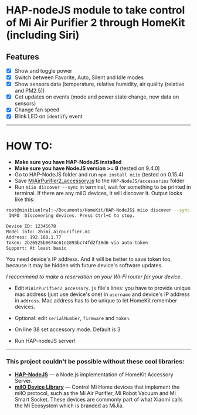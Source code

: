 # HAP-nodeJS module to take control of Mi Air Purifier 2 through HomeKit (including Siri)


## Features

- [x] Show and toggle power
- [x] Switch between Favorite, Auto, Silent and Idle modes
- [x] Show sensors data (temperature, relative humidity, air quality (relative and PM2.5))
- [x] Get updates on events (mode and power state change, new data on sensors)
- [x] Change fan speed
- [x] Blink LED on `identify` event

___
# HOW TO:

- **Make sure you have HAP-NodeJS installed**
- **Make sure you have NodeJS version >= 8** (tested on 9.4.0)
- Go to HAP-NodeJS folder and run `npm install miio` (tested on 0.15.4)
- Save [MiAirPurifier2_accessory.js](https://github.com/surik00/HAP-nodeJS-mi-air-purifier2/blob/master/MiAirPurifier2_accessory.js) to the `HAP-NodeJS/accessories` folder
- Run `miio discover --sync` in terminal, wait for something to be printed in terminal. If there are any miIO devices, it will discover it. Output looks like this:

```bash
root@minibian[rw]:~/Documents/HomeKit/HAP-NodeJS$ miio discover --sync
 INFO  Discovering devices. Press Ctrl+C to stop.

Device ID: 12345678
Model info: zhimi.airpurifier.m1
Address: 192.168.1.77
Token: 2b26525b0674c61e1893bc74fd2f38d6 via auto-token
Support: At least basic
```

You need device's IP address. And it will be better to save token too, because it may be hidden with future device's software updates.

*I recommend to make a reservation on your Wi-Fi router for your device.*

- Edit `MiAirPurifier2_accessory.js` file's lines: you have to provide unique mac address (just use device's one) in `username` and device's IP address in `address`. Mac address has to be unique to let HomeKit remember devices.
- Optional: edit `serialNumber`, `firmware` and `token`.
- On line 38 set accessory mode. Default is 3

- Run HAP-nodeJS server!

___


### This project couldn't be possible without these cool libraries:
* **[HAP-NodeJS](https://github.com/KhaosT/HAP-NodeJS)** — a Node.js implementation of HomeKit Accessory Server.
* **[miIO Device Library](https://github.com/aholstenson/miio)** — Control Mi Home devices that implement the miIO protocol, such as the Mi Air Purifier, Mi Robot Vacuum and Mi Smart Socket. These devices are commonly part of what Xiaomi calls the Mi Ecosystem which is branded as MiJia.